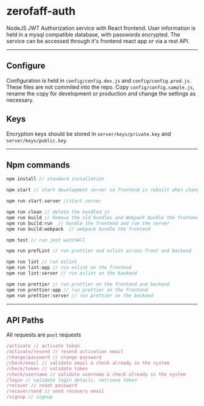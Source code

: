 # zerofaff-auth
NodeJS JWT Authorization service with React frontend. User information is held in a mysql compatible database, with passwords encrypted. The service can be accessed through it's frontend react app or via a rest API.

---


## Configure
Configuration is held in `config/config.dev.js` and `config/config.prod.js`. These files are not commited into the repo. Copy `config/config.sample.js`, rename the copy for development or production and change the settings as necessary.

## Keys
Encryption keys should be stored in `server/keys/private.key` and `server/keys/public.key`.

---
## Npm commands
```javascript
npm install // standard installation

npm start // start development server so frontend is rebuilt when changed

npm run start:server //start server

npm run clean // delete the bundled js
npm run build // Remove the old bundles and Webpack bundle the frontend 
npm run build:run  // bundle the frontend and run the server 
npm run build:webpack  // webpack bundle the frontend

npm test // run jest watchAll

npm run prefLint // run prettier and eslint across front and backend

npm run lint // run eslint
npm run lint:app // run eslint on the frontend
npm run lint:server // run eslint on the backend

npm run prettier // run prettier on the frontend and backend
npm run prettier:app // run prettier on the frontend
npm run prettier:server // run prettier on the backend
```
---
## API Paths
All requests are `post` requests
```javascript
/activate // activate token
/activate/resend // resend activation email
/change/password // change password
/check/email // validate email & check already in the system
/check/token // validate token
/check/username // validate username & check already in the system
/login // validate login details, retrieve token
/recover // reset password
/recover/send // send recovery email
/signup // signup
```